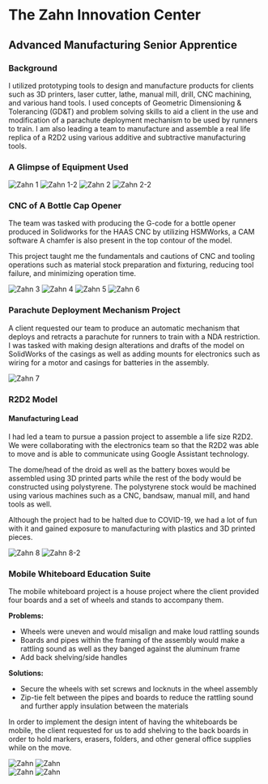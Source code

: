 # The Zahn Innovation Center  
## Advanced Manufacturing Senior Apprentice 

### Background

I utilized prototyping tools to design and manufacture products for clients such as 3D printers, laser cutter, lathe, manual mill, drill, CNC machining, and various hand tools. I used concepts of Geometric Dimensioning & Tolerancing (GD&T) and problem solving skills to aid a client in the use and modification of a parachute deployment mechanism to be used by runners to train. I am also leading a team to manufacture and assemble a real life replica of a R2D2 using various additive and subtractive manufacturing tools.

### A Glimpse of Equipment Used

<img alt = "Zahn 1" src = "images/image12.jpg" />
<img alt = "Zahn 1-2" src = "images/zahn-1.png" />
<img alt = "Zahn 2" src = "images/image36.jpg" />
<img alt = "Zahn 2-2" src = "images/zahn-2.png" />

### CNC of A Bottle Cap Opener

The team was tasked with producing the G-code for a bottle opener produced in Solidworks for the HAAS CNC by utilizing HSMWorks, a CAM software A chamfer is also present in the top contour of the model. 
 
This project taught me the fundamentals and cautions of CNC and tooling operations such as material stock preparation and fixturing, reducing tool failure, and minimizing operation time.

<img alt = "Zahn 3" src = "images/image1.png" />
<img alt = "Zahn 4" src = "images/image5.png" />
<img alt = "Zahn 5" src = "images/image31.jpg" />
<img alt = "Zahn 6" src = "images/image8.jpg" />

### Parachute Deployment Mechanism Project

A client requested our team to produce an automatic mechanism that deploys and retracts a parachute for runners to train with a NDA restriction. I was tasked with making design alterations and drafts of the model on SolidWorks of the casings as well as adding mounts for electronics such as wiring for a motor and casings for batteries in the assembly.

<div class = "center with-bg">
    <img alt = "Zahn 7" src = "images/image30.png">
</div>

### R2D2 Model
#### Manufacturing Lead 

I had led a team  to pursue a passion project to assemble a life size R2D2. We were collaborating with the electronics team so that the R2D2 was able to move and is able to communicate using Google Assistant technology. 

The dome/head of the droid as well as the battery boxes would be assembled using 3D printed parts while the rest of the body would be constructed using polystyrene. The polystyrene stock would be machined using various machines such as a CNC, bandsaw, manual mill, and hand tools as well.

Although the project had to be halted due to COVID-19, we had a lot of fun with it and gained exposure to manufacturing with plastics and 3D printed pieces.

<div class = "center">
    <img alt = "Zahn 8" src = "images/image28.jpg" />
    <img alt = "Zahn 8-2" src = "images/zahn-3.png" />
</div>

### Mobile Whiteboard Education Suite

The mobile whiteboard project is a house project where the client provided four boards and a set of wheels and stands to accompany them.

**Problems:**
- Wheels were uneven and would misalign and make loud rattling sounds
- Boards and pipes within the framing of the assembly would make a rattling sound as well as they banged against the aluminum frame
- Add back shelving/side handles

**Solutions:**
- Secure the wheels with set screws and locknuts in the wheel assembly
- Zip-tie felt between the pipes and boards to reduce the rattling sound and further apply insulation between the materials

In order to implement the design intent of having the whiteboards be mobile, the client requested for us to add shelving to the back boards in order to hold markers, erasers, folders, and other general office supplies while on the move.

<div class = "side-by-side">
    <div class = "center full">
        <img alt = "Zahn" src = "images/image21.png" />
        <img alt = "Zahn" src = "images/image24.jpg" />
    </div>
    <div class = "center full">
        <img alt = "Zahn" src = "images/image26.jpg" />
        <img alt = "Zahn" src = "images/zahn-4.png" />
    </div>
</div>
